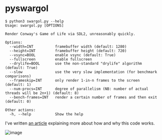 # pyswargol

```
$ python3 swargol.py --help
Usage: swargol.py [OPTIONS]

Render Conway's Game of Life via SDL2, unreasonably quickly.

Options:
  --width=INT          framebuffer width (default: 1280)
  --height=INT         framebuffer height (default: 720)
  --vsync=BOOL         enable vsync (default: True)
  --fullscreen         enable fullscreen
  --drylife=BOOL       use the non-standard "drylife" algorithm (default: True)
  --slow               use the very slow implementation (for benchmark comparisons)
  --frameskip=INT      only render 1-in-n frames to the screen (default: 1)
  --num-procs=INT      degree of parallelism (NB: number of actual threads will be 2n+1) (default: 8)
  --bench-frames=INT   render a certain number of frames and then exit (default: 0)

Other actions:
  -h, --help           Show the help
```

I've written [an article](https://www.da.vidbuchanan.co.uk/blog/python-swar.html) explaining more about how and why this code works.

![image](https://github.com/DavidBuchanan314/pyswargol/assets/13520633/217eaf38-d8b6-43ef-a37a-98a229dcae31)
